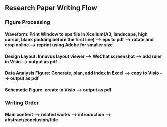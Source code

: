 ## Research Paper Writing Flow
### Figure Processing
#### Waveform: Print Window to eps file in Xcelium(A3, landscape, high cursor, blank padding before the first line) --> eps to pdf --> rotate and crop online --> reprint using Adobe for smaller size
#### Design Layout: Innovus layout viewer --> WeChat screenshot --> add ruler in Visio --> output as pdf
#### Data Analysis Figure: Generate, plan, add index in Excel --> copy to Visio --> output as pdf
#### Schemetic Figure: create in Visio --> output as pdf
### Writing Order
#### Main content --> related works --> introduction --> abstract/conclusion/title

